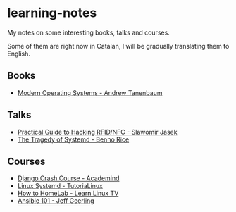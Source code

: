 # learning-notes

My notes on some interesting books, talks and courses.

Some of them are right now in Catalan, I will be gradually translating them to English.

## Books

- [Modern Operating Systems - Andrew Tanenbaum](https://github.com/albertcanales/learning-notes/blob/main/books/modern-operating-systems.md)

## Talks

- [Practical Guide to Hacking RFID/NFC - Slawomir Jasek](https://github.com/albertcanales/learning-notes/blob/main/talks/practical-guide-rfid-nfc.md)
- [The Tragedy of Systemd - Benno Rice](https://github.com/albertcanales/learning-notes/blob/main/talks/tragedy-of-systemd.md)

## Courses

- [Django Crash Course - Academind](https://github.com/albertcanales/learning-notes/blob/main/courses/django-crash-course.md)
- [Linux Systemd - TutoriaLinux](https://github.com/albertcanales/learning-notes/blob/main/courses/linux-systemd.md)
- [How to HomeLab - Learn Linux TV](https://github.com/albertcanales/learning-notes/blob/main/courses/how-to-homelab.md)
- [Ansible 101 - Jeff Geerling](https://github.com/albertcanales/learning-notes/blob/main/courses/ansible-101.md)
